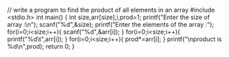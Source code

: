 // write a program to find the product of all elements in an array
#include <stdio.h>
int main() {
     int size,arr[size],i,prod=1;
     printf("Enter the size of array :\n");
     scanf("%d",&size);
     printf("Enter the elements of the array :");
         for(i=0;i<size;i++){
         scanf("%d",&arr[i]); 
         }
         for(i=0;i<size;i++){
         printf("%d\t",arr[i]);
         }
         for(i=0;i<size;i++){
           prod*=arr[i];
         }
         printf("\nproduct is %d\n",prod);
    return 0;
}
